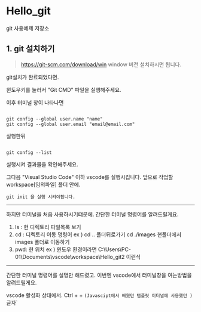 # Hello_git
git 사용예제 저장소


## 1. git 설치하기

> https://git-scm.com/download/win
window 버전 설치하시면 됩니다.

git설치가 완료되었다면.

윈도우키를 눌러서 "Git  CMD" 파일을 실행해주세요.

이후 터미널 창이 나타나면

<pre><code>
git config --global user.name "name"
git config --global user.email "email@email.com"
</code></pre>

실행한뒤

<pre><code>
git config --list 
</code></pre>

실행시켜 결과물을 확인해주세요.

그다음 "Visual Studio Code" 이하 vscode를 실행시킵니다.
앞으로 작업할 workspace[임의파일] 폴더 안에.

```
git init 을 실행 시켜야합니다.
```

***
하지만 터미널을 처음 사용하시기떄문에. 간단한 터미널 명령어를 알려드릴게요.

1. ls : 현 디렉토리 파일목록 보기
2. cd : 디렉토리 이동 명령어 
    ex ) cd .. 폴더뒤로가기 
         cd ./images  현폴더에서 images 폴더로 이동하기
3. pwd: 현 위치 
     ex ) 윈도우 환경이라면 
          C:\Users\PC-01\Documents\vscode\workspace\Hello_git2 이런식

***


간단한 터미널 명령어를 설명만 해드렸고.
이번엔 vscode에서 터미널창을 여는방법을 알려드릴게요.

vscode 활성화 상태에서. Ctrl + <Shift> + ` (Javascipt에서 배웠던 템플릿 이터널에 사용했던 )
`글자`



